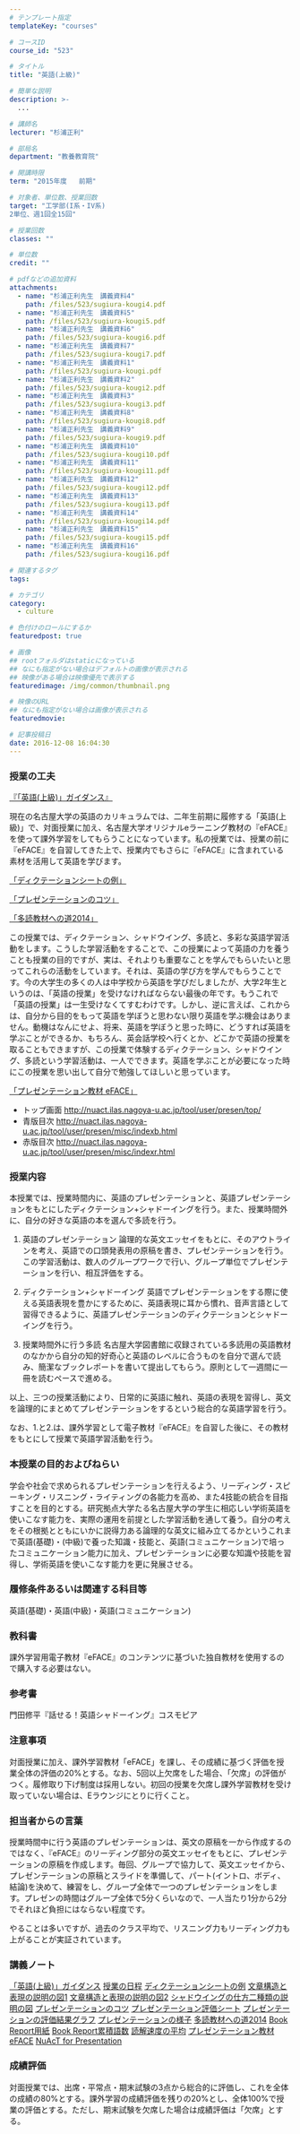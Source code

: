 ```yaml
---
# テンプレート指定
templateKey: "courses"

# コースID
course_id: "523"

# タイトル
title: "英語(上級)"

# 簡単な説明
description: >-
  ...

# 講師名
lecturer: "杉浦正利"

# 部局名
department: "教養教育院"

# 開講時限
term: "2015年度	前期"

# 対象者、単位数、授業回数
target: "工学部(I系・IV系)
2単位、週1回全15回"

# 授業回数
classes: ""

# 単位数
credit: ""

# pdfなどの追加資料
attachments: 
  - name: "杉浦正利先生　講義資料4" 
    path: /files/523/sugiura-kougi4.pdf
  - name: "杉浦正利先生　講義資料5" 
    path: /files/523/sugiura-kougi5.pdf
  - name: "杉浦正利先生　講義資料6" 
    path: /files/523/sugiura-kougi6.pdf
  - name: "杉浦正利先生　講義資料7" 
    path: /files/523/sugiura-kougi7.pdf
  - name: "杉浦正利先生　講義資料1" 
    path: /files/523/sugiura-kougi.pdf
  - name: "杉浦正利先生　講義資料2" 
    path: /files/523/sugiura-kougi2.pdf
  - name: "杉浦正利先生　講義資料3" 
    path: /files/523/sugiura-kougi3.pdf
  - name: "杉浦正利先生　講義資料8" 
    path: /files/523/sugiura-kougi8.pdf
  - name: "杉浦正利先生　講義資料9" 
    path: /files/523/sugiura-kougi9.pdf
  - name: "杉浦正利先生　講義資料10" 
    path: /files/523/sugiura-kougi10.pdf
  - name: "杉浦正利先生　講義資料11" 
    path: /files/523/sugiura-kougi11.pdf
  - name: "杉浦正利先生　講義資料12" 
    path: /files/523/sugiura-kougi12.pdf
  - name: "杉浦正利先生　講義資料13" 
    path: /files/523/sugiura-kougi13.pdf
  - name: "杉浦正利先生　講義資料14" 
    path: /files/523/sugiura-kougi14.pdf
  - name: "杉浦正利先生　講義資料15" 
    path: /files/523/sugiura-kougi15.pdf
  - name: "杉浦正利先生　講義資料16" 
    path: /files/523/sugiura-kougi16.pdf

# 関連するタグ
tags:

# カテゴリ
category:
  - culture

# 色付けのロールにするか
featuredpost: true

# 画像
## rootフォルダはstaticになっている
## なにも指定がない場合はデフォルトの画像が表示される
## 映像がある場合は映像優先で表示する
featuredimage: /img/common/thumbnail.png

# 映像のURL
## なにも指定がない場合は画像が表示される
featuredmovie: 

# 記事投稿日
date: 2016-12-08 16:04:30
---
```


### 授業の工夫

[『「英語(上級)」ガイダンス』](/files/523/sugiura-kougi.pdf) 

現在の名古屋大学の英語のカリキュラムでは、二年生前期に履修する「英語(上級)」で、対面授業に加え、名古屋大学オリジナルeラーニング教材の『eFACE』を使って課外学習をしてもらうことになっています。私の授業では、授業の前に『eFACE』を自習してきた上で、授業内でもさらに『eFACE』に含まれている素材を活用して英語を学びます。

[「ディクテーションシートの例」](/files/523/sugiura-kougi3.pdf) 

[「プレゼンテーションのコツ」](/files/523/sugiura-kougi7.pdf) 

[「多読教材への道2014」](/files/523/sugiura-kougi11.pdf) 

この授業では、ディクテーション、シャドウイング、多読と、多彩な英語学習活動をします。こうした学習活動をすることで、この授業によって英語の力を養うことも授業の目的ですが、実は、それよりも重要なことを学んでもらいたいと思ってこれらの活動をしています。それは、英語の学び方を学んでもらうことです。今の大学生の多くの人は中学校から英語を学びだしましたが、大学2年生というのは、「英語の授業」を受けなければならない最後の年です。もうこれで「英語の授業」は一生受けなくてすむわけです。しかし、逆に言えば、これからは、自分から目的をもって英語を学ぼうと思わない限り英語を学ぶ機会はありません。動機はなんにせよ、将来、英語を学ぼうと思った時に、どうすれば英語を学ぶことができるか、もちろん、英会話学校へ行くとか、どこかで英語の授業を取ることもできますが、この授業で体験するディクテーション、シャドウイング、多読という学習活動は、一人でできます。英語を学ぶことが必要になった時にこの授業を思い出して自分で勉強してほしいと思っています。

[「プレゼンテーション教材 eFACE」](/files/523/sugiura-kougi15.pdf) 

* トップ画面 <http://nuact.ilas.nagoya-u.ac.jp/tool/user/presen/top/>
* 青版目次 <http://nuact.ilas.nagoya-u.ac.jp/tool/user/presen/misc/indexb.html>
* 赤版目次 <http://nuact.ilas.nagoya-u.ac.jp/tool/user/presen/misc/indexr.html> </p>





### 授業内容

本授業では、授業時間内に、英語のプレゼンテーションと、英語プレゼンテーションをもとにしたディクテーション+シャドーイングを行う。また、授業時間外に、自分の好きな英語の本を選んで多読を行う。

1. 英語のプレゼンテーション
論理的な英文エッセイをもとに、そのアウトラインを考え、英語での口頭発表用の原稿を書き、プレゼンテーションを行う。この学習活動は、数人のグループワークで行い、グループ単位でプレゼンテーションを行い、相互評価をする。

2. ディクテーション+シャドーイング
英語でプレゼンテーションをする際に使える英語表現を豊かにするために、英語表現に耳から慣れ、音声言語として習得できるように、英語プレゼンテーションのディクテーションとシャドーイングを行う。

3. 授業時間外に行う多読
名古屋大学図書館に収録されている多読用の英語教材のなかから自分の知的好奇心と英語のレベルに合うものを自分で選んで読み、簡潔なブックレポートを書いて提出してもらう。原則として一週間に一冊を読むペースで進める。

以上、三つの授業活動により、日常的に英語に触れ、英語の表現を習得し、英文を論理的にまとめてプレゼンテーションをするという総合的な英語学習を行う。

なお、1.と2.は、課外学習として電子教材『eFACE』を自習した後に、その教材をもとにして授業で英語学習活動を行う。

### 本授業の目的およびねらい

学会や社会で求められるプレゼンテーションを行えるよう、リーディング・スピーキング・リスニング・ライティングの各能力を高め、また4技能の統合を目指すことを目的とする。研究拠点大学たる名古屋大学の学生に相応しい学術英語を使いこなす能力を、実際の運用を前提とした学習活動を通して養う。自分の考えをその根拠とともにいかに説得力ある論理的な英文に組み立てるかというこれまで英語(基礎)・(中級)で養った知識・技能と、英語(コミュニケーション)で培ったコミュニケーション能力に加え、プレゼンテーションに必要な知識や技能を習得し、学術英語を使いこなす能力を更に発展させる。

### 履修条件あるいは関連する科目等

英語(基礎)・英語(中級)・英語(コミュニケーション)

### 教科書

課外学習用電子教材『eFACE』のコンテンツに基づいた独自教材を使用するので購入する必要はない。

### 参考書

門田修平『話せる！英語シャドーイング』コスモピア

### 注意事項

対面授業に加え、課外学習教材「eFACE」を課し、その成績に基づく評価を授業全体の評価の20%とする。なお、5回以上欠席をした場合、「欠席」の評価がつく。履修取り下げ制度は採用しない。初回の授業を欠席し課外学習教材を受け取っていない場合は、Eラウンジにとりに行くこと。

### 担当者からの言葉

授業時間中に行う英語のプレゼンテーションは、英文の原稿を一から作成するのではなく、『eFACE』のリーディング部分の英文エッセイをもとに、プレゼンテーションの原稿を作成します。毎回、グループで協力して、英文エッセイから、プレゼンテーションの原稿とスライドを準備して、パート(イントロ、ボディ、結論)を決めて、練習をし、グループ全体で一つのプレゼンテーションをします。プレゼンの時間はグループ全体で5分くらいなので、一人当たり1分から2分でそれほど負担にはならない程度です。

やることは多いですが、過去のクラス平均で、リスニング力もリーディング力も上がることが実証されています。





### 講義ノート

[「英語(上級)」ガイダンス](/files/523/sugiura-kougi.pdf) 
[授業の日程](/files/523/sugiura-kougi2.pdf) 
[ディクテーションシートの例](/files/523/sugiura-kougi3.pdf) 
[文章構造と表現の説明の図1](/files/523/sugiura-kougi4.pdf) 
[文章構造と表現の説明の図2](/files/523/sugiura-kougi5.pdf) 
[シャドウイングの仕方二種類の説明の図](/files/523/sugiura-kougi6.pdf) 
[プレゼンテーションのコツ](/files/523/sugiura-kougi7.pdf) 
[プレゼンテーション評価シート](/files/523/sugiura-kougi8.pdf) 
[プレゼンテーションの評価結果グラフ](/files/523/sugiura-kougi9.pdf) 
[プレゼンテーションの様子](/files/523/sugiura-kougi10.pdf) 
[多読教材への道2014](/files/523/sugiura-kougi11.pdf) 
[Book Report用紙](/files/523/sugiura-kougi12.pdf) 
[Book Report累積語数](/files/523/sugiura-kougi13.pdf) 
[読解速度の平均](/files/523/sugiura-kougi14.pdf) 
[プレゼンテーション教材 eFACE](/files/523/sugiura-kougi15.pdf) 
[NuAcT for Presentation](/files/523/sugiura-kougi16.pdf) 





### 成績評価

対面授業では、出席・平常点・期末試験の3点から総合的に評価し、これを全体の成績の80%とする。課外学習の成績評価を残りの20%とし、全体100%で授業の評価とする。ただし、期末試験を欠席した場合は成績評価は「欠席」とする。


